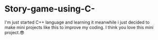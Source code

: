 # Story-game-using-C-
I'm just started C++ language and learning it meanwhile i just decided to make mini projects like this to improve my coding. I think you love this mini project.😎
